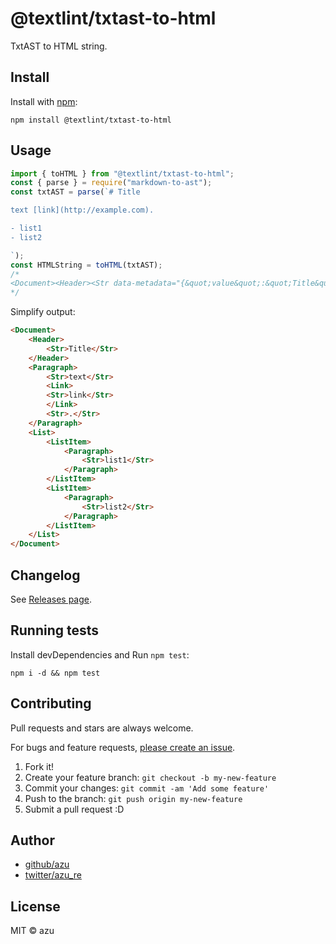 # @textlint/txtast-to-html

TxtAST to HTML string.

## Install

Install with [npm](https://www.npmjs.com/):

    npm install @textlint/txtast-to-html

## Usage

```ts
import { toHTML } from "@textlint/txtast-to-html";
const { parse } = require("markdown-to-ast");
const txtAST = parse(`# Title

text [link](http://example.com).

- list1
- list2

`);
const HTMLString = toHTML(txtAST);
/*
<Document><Header><Str data-metadata="{&quot;value&quot;:&quot;Title&quot;,&quot;loc&quot;:{&quot;start&quot;:{&quot;line&quot;:1,&quot;column&quot;:2},&quot;end&quot;:{&quot;line&quot;:1,&quot;column&quot;:7}},&quot;range&quot;:[2,7]}">Title</Str></Header><Paragraph><Str data-metadata="{&quot;value&quot;:&quot;text &quot;,&quot;loc&quot;:{&quot;start&quot;:{&quot;line&quot;:3,&quot;column&quot;:0},&quot;end&quot;:{&quot;line&quot;:3,&quot;column&quot;:5}},&quot;range&quot;:[17,22]}">text </Str><Link><Str data-metadata="{&quot;value&quot;:&quot;link&quot;,&quot;loc&quot;:{&quot;start&quot;:{&quot;line&quot;:3,&quot;column&quot;:6},&quot;end&quot;:{&quot;line&quot;:3,&quot;column&quot;:10}},&quot;range&quot;:[23,27]}">link</Str></Link><Str data-metadata="{&quot;value&quot;:&quot;.&quot;,&quot;loc&quot;:{&quot;start&quot;:{&quot;line&quot;:3,&quot;column&quot;:31},&quot;end&quot;:{&quot;line&quot;:3,&quot;column&quot;:32}},&quot;range&quot;:[48,49]}">.</Str></Paragraph><List><ListItem><Paragraph><Str data-metadata="{&quot;value&quot;:&quot;list1&quot;,&quot;loc&quot;:{&quot;start&quot;:{&quot;line&quot;:5,&quot;column&quot;:2},&quot;end&quot;:{&quot;line&quot;:5,&quot;column&quot;:7}},&quot;range&quot;:[53,58]}">list1</Str></Paragraph></ListItem><ListItem><Paragraph><Str data-metadata="{&quot;value&quot;:&quot;list2&quot;,&quot;loc&quot;:{&quot;start&quot;:{&quot;line&quot;:6,&quot;column&quot;:2},&quot;end&quot;:{&quot;line&quot;:6,&quot;column&quot;:7}},&quot;range&quot;:[61,66]}">list2</Str></Paragraph></ListItem></List></Document>
*/
```

Simplify output:

```html
<Document>
    <Header>
        <Str>Title</Str>
    </Header>
    <Paragraph>
        <Str>text</Str>
        <Link>
        <Str>link</Str>
        </Link>
        <Str>.</Str>
    </Paragraph>
    <List>
        <ListItem>
            <Paragraph>
                <Str>list1</Str>
            </Paragraph>
        </ListItem>
        <ListItem>
            <Paragraph>
                <Str>list2</Str>
            </Paragraph>
        </ListItem>
    </List>
</Document>
```

## Changelog

See [Releases page](https://github.com/textlint/txtast-to-html/releases).

## Running tests

Install devDependencies and Run `npm test`:

    npm i -d && npm test

## Contributing

Pull requests and stars are always welcome.

For bugs and feature requests, [please create an issue](https://github.com/textlint/txtast-to-html/issues).

1. Fork it!
2. Create your feature branch: `git checkout -b my-new-feature`
3. Commit your changes: `git commit -am 'Add some feature'`
4. Push to the branch: `git push origin my-new-feature`
5. Submit a pull request :D

## Author

- [github/azu](https://github.com/azu)
- [twitter/azu_re](https://twitter.com/azu_re)

## License

MIT © azu
